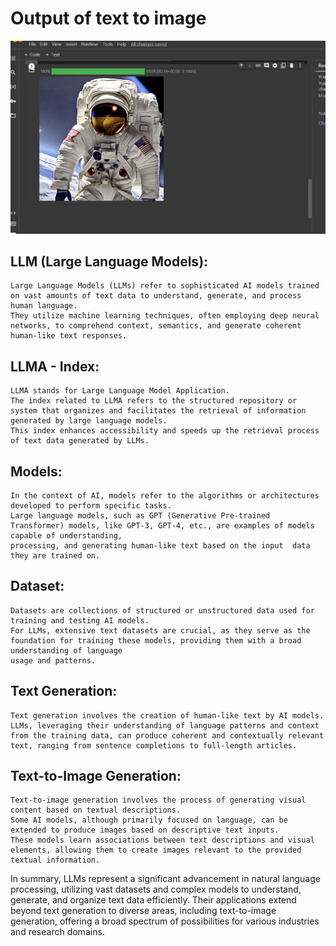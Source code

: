 # Output of text to image 
![GitHub Logo](text_to_image_output.png)


 ## LLM (Large Language Models):
    Large Language Models (LLMs) refer to sophisticated AI models trained on vast amounts of text data to understand, generate, and process human language. 
    They utilize machine learning techniques, often employing deep neural networks, to comprehend context, semantics, and generate coherent human-like text responses.


## LLMA - Index:
    LLMA stands for Large Language Model Application.
    The index related to LLMA refers to the structured repository or system that organizes and facilitates the retrieval of information generated by large language models. 
    This index enhances accessibility and speeds up the retrieval process of text data generated by LLMs.


## Models:
    In the context of AI, models refer to the algorithms or architectures developed to perform specific tasks.
    Large language models, such as GPT (Generative Pre-trained Transformer) models, like GPT-3, GPT-4, etc., are examples of models capable of understanding,         
    processing, and generating human-like text based on the input  data they are trained on.


## Dataset:
    Datasets are collections of structured or unstructured data used for training and testing AI models.
    For LLMs, extensive text datasets are crucial, as they serve as the foundation for training these models, providing them with a broad understanding of language 
    usage and patterns.


## Text Generation:
    Text generation involves the creation of human-like text by AI models. 
    LLMs, leveraging their understanding of language patterns and context from the training data, can produce coherent and contextually relevant text, ranging from sentence completions to full-length articles.


## Text-to-Image Generation:
    Text-to-image generation involves the process of generating visual content based on textual descriptions.
    Some AI models, although primarily focused on language, can be extended to produce images based on descriptive text inputs. 
    These models learn associations between text descriptions and visual elements, allowing them to create images relevant to the provided textual information.


In summary, LLMs represent a significant advancement in natural language processing, utilizing vast datasets and complex models to understand, generate, and organize text data efficiently. Their applications extend beyond text generation to diverse areas, including text-to-image generation, offering a broad spectrum of possibilities for various industries and research domains.






